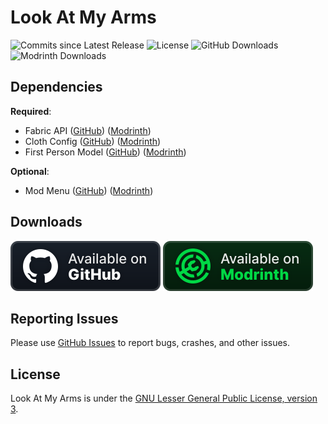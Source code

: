 # Look At My Arms

![Commits since Latest Release](https://img.shields.io/github/commits-since/grayespinoza/lama/latest?style=flat&label=Commits%20since%20Latest%20Release&labelColor=%231b1b1b&color=%230969da)
![License](https://img.shields.io/github/license/grayespinoza/lama?style=flat&label=License&labelColor=%231b1b1b&color=%230969da)
![GitHub Downloads](https://img.shields.io/github/downloads/grayespinoza/lama/total?style=flat&label=GitHub%20Downloads&labelColor=%231b1b1b&color=%231f883d)
![Modrinth Downloads](https://img.shields.io/modrinth/dt/lama?style=flat&label=Modrinth%20Downloads&labelColor=%231b1b1b&color=%231f883d)

## Dependencies

**Required**:

- Fabric API ([GitHub](https://github.com/FabricMC/fabric)) ([Modrinth](https://modrinth.com/mod/fabric-api))
- Cloth Config ([GitHub](https://github.com/shedaniel/cloth-config)) ([Modrinth](https://modrinth.com/mod/cloth-config))
- First Person Model ([GitHub](https://github.com/tr7zw/FirstPersonModel)) ([Modrinth](https://modrinth.com/mod/first-person-model))

**Optional**:

- Mod Menu ([GitHub](https://github.com/TerraformersMC/ModMenu)) ([Modrinth](https://modrinth.com/mod/modmenu))

## Downloads

[![GitHub](https://github.com/intergrav/devins-badges/raw/2dc967fc44dc73850eee42c133a55c8ffc5e30cb/assets/cozy/available/github_vector.svg)](https://github.com/grayespinoza/lama/releases)
[![Modrinth](https://github.com/intergrav/devins-badges/raw/2dc967fc44dc73850eee42c133a55c8ffc5e30cb/assets/cozy/available/modrinth_vector.svg)](https://modrinth.com/mod/lama/versions)

## Reporting Issues

Please use [GitHub Issues](https://github.com/grayespinoza/lama/issues) to report bugs, crashes, and other issues.

## License

Look At My Arms is under the [GNU Lesser General Public License, version 3](https://github.com/grayespinoza/lama/blob/main/COPYING.LESSER).
